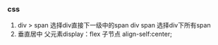 ### css
1. div > span 选择div直接下一级中的span
   div span 选择div下所有span
2. 垂直居中
父元素display：flex 子节点 align-self:center; 
